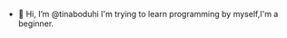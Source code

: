 - 👋 Hi, I’m @tinaboduhi
I'm trying to learn programming by myself,I'm a beginner.


<!---
tinaboduhi/tinaboduhi is a ✨ special ✨ repository because its `README.md` (this file) appears on your GitHub profile.
You can click the Preview link to take a look at your changes.
--->
